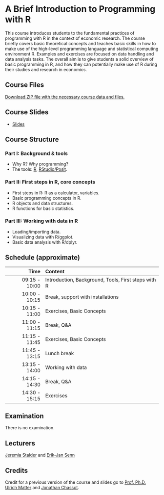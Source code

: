# A Brief Introduction to Programming with R

This course introduces students to the fundamental practices of programming with R in the context of economic research. The course briefly covers basic theoretical concepts and teaches basic skills in how to make use of the high-level programming language and statistical computing environment R. Examples and exercises are focused on data handling and data analysis tasks. The overall aim is to give students a solid overview of basic programming in R, and how they can potentially make use of R during their studies and research in economics.

## Course Files

[Download ZIP file with the necessary course data and files.](https://github.com/ErikSenn/intro_to_r_2025/archive/refs/heads/main.zip)

## Course Slides
- [Slides](https://github.com/ErikSenn/intro_to_r_2025/blob/main/slides/intro_to_r_slides.pdf)

## Course Structure

### Part I: Background & tools
- Why R? Why programming?
- The tools: [R](https://www.r-project.org/), [RStudio/Posit](https://posit.co/).

### Part II: First steps in R, core concepts
- First steps in R: R as a calculator, variables.
- Basic programming concepts in R.
- R objects and data structures.
- R functions for basic statistics.

### Part III: Working with data in R
- Loading/importing data.
- Visualizing data with R/ggplot.
- Basic data analysis with R/dplyr.

## Schedule (approximate)

|Time|Content|
|--:|:--|
|09:15 - 10:00|Introduction, Background, Tools, First steps with R|
|10:00 - 10:15|Break, support with installations|
|10:15 - 11:00|Exercises, Basic Concepts|
|11:00 - 11:15|Break, Q&A|
|11:15 - 11:45|Exercises, Basic Concepts|
|11:45 - 13:15|Lunch break|
|13:15 - 14:00|Working with data|
|14:15 - 14:30|Break, Q&A|
|14:30 - 15:15|Exercises|

## Examination
There is no examination.

## Lecturers
[Jeremia Stalder](https://jeremiastalder.com) and [Erik-Jan Senn](https://eriksenn.github.io/)

## Credits
Credit for a previous version of the course and slides go to [Prof. Ph.D. Ulrich Matter](https://umatter.github.io/) and [Jonathan Chassot](https://github.com/jldc).


